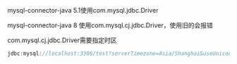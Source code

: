 mysql-connector-java 5.1使用com.mysql.jdbc.Driver

mysql-connector-java 8 使用com.mysql.cj.jdbc.Driver，使用旧的会报错



com.mysql.cj.jdbc.Driver需要指定时区

```javascript
jdbc:mysql://localhost:3306/test?serverTimezone=Asia/Shanghai&useUnicode=true&characterEncoding=utf8&useSSL=false
```

